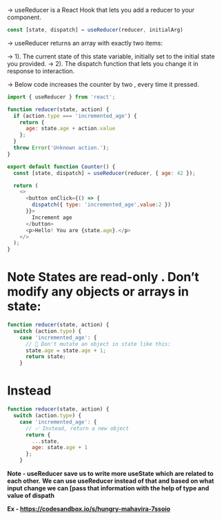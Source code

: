 -> useReducer is a React Hook that lets you add a reducer to your component.

```js
const [state, dispatch] = useReducer(reducer, initialArg)
```

-> useReducer returns an array with exactly two items:

-> 1). The current state of this state variable, initially set to the initial state you provided.
-> 2). The dispatch function that lets you change it in response to interaction.

-> Below code increases the counter by two , every time it pressed.

```js
import { useReducer } from 'react';

function reducer(state, action) {
  if (action.type === 'incremented_age') {
    return {
      age: state.age + action.value
    };
  }
  throw Error('Unknown action.');
}

export default function Counter() {
  const [state, dispatch] = useReducer(reducer, { age: 42 });

  return (
    <>
      <button onClick={() => {
        dispatch({ type: 'incremented_age',value:2 })
      }}>
        Increment age
      </button>
      <p>Hello! You are {state.age}.</p>
    </>
  );
}
```


# Note States are read-only . Don’t modify any objects or arrays in state:

```js
function reducer(state, action) {
  switch (action.type) {
    case 'incremented_age': {
      // 🚩 Don't mutate an object in state like this:
      state.age = state.age + 1;
      return state;
    }
```

# Instead 
```js
function reducer(state, action) {
  switch (action.type) {
    case 'incremented_age': {
      // ✅ Instead, return a new object
      return {
        ...state,
        age: state.age + 1
      };
    }
```


**Note - useReducer save us to write more useState which are related to each other.**
**We can use useReducer instead of that and based on what input change we can [pass that information with the help of type and value of dispath**

**Ex - https://codesandbox.io/s/hungry-mahavira-7ssoio**



